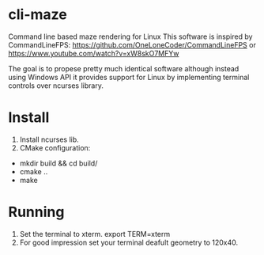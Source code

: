 # cli-maze
Command line based maze rendering for Linux
This software is inspired by CommandLineFPS:
https://github.com/OneLoneCoder/CommandLineFPS
or https://www.youtube.com/watch?v=xW8skO7MFYw

The goal is to propese pretty much identical software although instead using Windows API 
it provides support for Linux by implementing terminal controls over ncurses library.

# Install
1. Install ncurses lib.
2. CMake configuration:
* mkdir build && cd build/
* cmake ..
* make

# Running
1. Set the terminal to xterm.
export TERM=xterm
2. For good impression set your terminal deafult geometry to 120x40.

